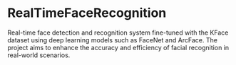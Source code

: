 # RealTimeFaceRecognition
Real-time face detection and recognition system fine-tuned with the KFace dataset using deep learning models such as FaceNet and ArcFace. The project aims to enhance the accuracy and efficiency of facial recognition in real-world scenarios.

